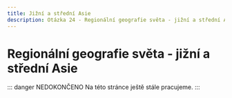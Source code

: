 ```yaml
---
title: Jižní a střední Asie
description: Otázka 24 - Regionální geografie světa - jižní a střední Asie
---
```


# **Regionální geografie světa - jižní a střední Asie**

::: danger NEDOKONČENO
Na této stránce ještě stále pracujeme.
:::
